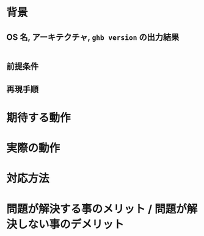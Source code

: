 # 背景

## OS 名, アーキテクチャ, ```ghb version``` の出力結果

```

```

## 前提条件

## 再現手順

# 期待する動作

# 実際の動作

# 対応方法

# 問題が解決する事のメリット / 問題が解決しない事のデメリット

